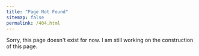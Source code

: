 ```yaml
---
title: "Page Not Found"
sitemap: false
permalink: /404.html
---
```


Sorry, this page doesn't exist for now. I am still working on the construction of this page.
